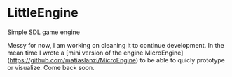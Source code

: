 # LittleEngine
Simple SDL game engine

Messy for now, I am working on cleaning it to continue development. 
In the mean time I wrote a [mini version of the engine MicroEngine] (https://github.com/matiaslanzi/MicroEngine) to be able to quicly prototype or visualize.
Come back soon. 
